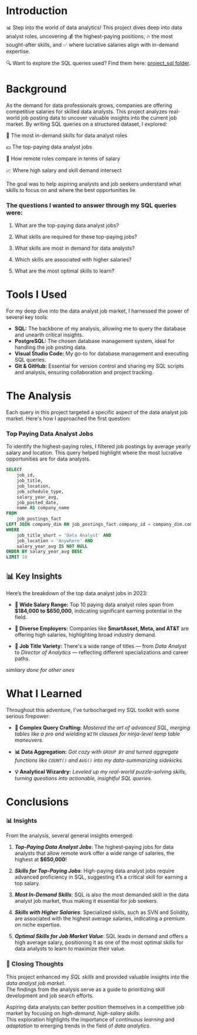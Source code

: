 # Introduction
📊 Step into the world of data analytics! This project dives deep into data analyst roles, uncovering 💰 the highest-paying positions, 🔥 the most sought-after skills, and ✅ where lucrative salaries align with in-demand expertise.

🔍 Want to explore the SQL queries used? Find them here: [project_sql folder](/project_sql/).


# Background
As the demand for data professionals grows, companies are offering competitive salaries for skilled data analysts. This project analyzes real-world job posting data to uncover valuable insights into the current job market. By writing SQL queries on a structured dataset, I explored:

📍 The most in-demand skills for data analyst roles

💵 The top-paying data analyst jobs

🔁 How remote roles compare in terms of salary

📈 Where high salary and skill demand intersect

The goal was to help aspiring analysts and job seekers understand what skills to focus on and where the best opportunities lie.

### The questions I wanted to answer through my SQL queries   were:
   1. What are the top-paying data analyst jobs?

   2. What skills are required for these top-paying jobs?

   3. What skills are most in demand for data analysts?

   4. Which skills are associated with higher salaries?

   5. What are the most optimal skills to learn?
# Tools I Used
For my deep dive into the data analyst job market, I harnessed the power of several key tools:

- **SQL:** The backbone of my analysis, allowing me to query the database and unearth critical insights.  
- **PostgreSQL:** The chosen database management system, ideal for handling the job posting data.  
- **Visual Studio Code:** My go-to for database management and executing SQL queries.  
- **Git & GitHub:** Essential for version control and sharing my SQL scripts and analysis, ensuring collaboration and project tracking.

# The Analysis
Each query in this project targeted a specific aspect of the data analyst job market. Here's how I approached the first question:

### **Top Paying Data Analyst Jobs**
To identify the highest-paying roles, I filtered job postings by average yearly salary and location. This query helped highlight where the most lucrative opportunities are for data analysts.

```sql
SELECT 
    job_id,
    job_title,
    job_location,
    job_schedule_type,
    salary_year_avg,
    job_posted_date,
    name AS company_name
FROM
    job_postings_fact
LEFT JOIN company_dim ON job_postings_fact.company_id = company_dim.company_id
WHERE
    job_title_short = 'Data Analyst' AND
    job_location = 'Anywhere' AND
    salary_year_avg IS NOT NULL
ORDER BY salary_year_avg DESC
LIMIT 10
```
## 📊 Key Insights

Here’s the breakdown of the top data analyst jobs in 2023:

- **💸 Wide Salary Range:** Top 10 paying data analyst roles span from **$184,000 to $650,000**, indicating significant earning potential in the field.

- **🏢 Diverse Employers:** Companies like **SmartAsset, Meta, and AT&T** are offering high salaries, highlighting broad industry demand.

- **📌 Job Title Variety:** There's a wide range of titles — from *Data Analyst* to *Director of Analytics* — reflecting different specializations and career paths.

*simliary done for other ones*


# What I Learned


Throughout this adventure, I've turbocharged my SQL toolkit with some serious firepower:

- **🧩 Complex Query Crafting:** *Mastered the art of advanced SQL, merging tables like a pro and wielding `WITH` clauses for ninja-level temp table maneuvers.*

- **📊 Data Aggregation:** *Got cozy with `GROUP BY` and turned aggregate functions like `COUNT()` and `AVG()` into my data-summarizing sidekicks.*

- **💡 Analytical Wizardry:** *Leveled up my real-world puzzle-solving skills, turning questions into actionable, insightful SQL queries.*

# Conclusions
### 📊 Insights

From the analysis, several general insights emerged:

1. _**Top-Paying Data Analyst Jobs**_: The highest-paying jobs for data analysts that allow remote work offer a wide range of salaries, the highest at **$650,000**!

2. _**Skills for Top-Paying Jobs**_: High-paying data analyst jobs require advanced proficiency in SQL, suggesting it’s a critical skill for earning a top salary.

3. _**Most In-Demand Skills**_: SQL is also the most demanded skill in the data analyst job market, thus making it essential for job seekers.

4. _**Skills with Higher Salaries**_: Specialized skills, such as SVN and Solidity, are associated with the highest average salaries, indicating a premium on niche expertise.

5. _**Optimal Skills for Job Market Value**_: SQL leads in demand and offers a high average salary, positioning it as one of the most optimal skills for data analysts to learn to maximize their value.

### 🧠 Closing Thoughts

This project enhanced my _SQL skills_ and provided valuable insights into the _data analyst job market_.  
The findings from the analysis serve as a guide to prioritizing skill development and job search efforts.  

Aspiring data analysts can better position themselves in a competitive job market by focusing on _high-demand_, _high-salary skills_.  
This exploration highlights the importance of _continuous learning_ and _adaptation_ to emerging trends in the field of _data analytics_.